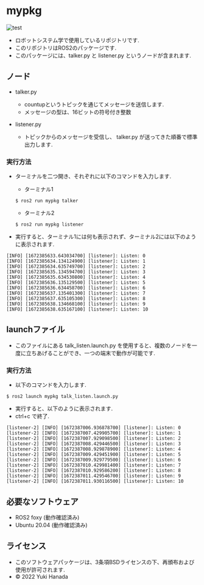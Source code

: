 # mypkg
![test](https://github.com/yukihanada/mypkg/actions/workflows/test.yml/badge.svg)

* ロボットシステム学で使用しているリポジトリです.
* このリポジトリはROS2のパッケージです.
* このパッケージには、talker.py と listener.py というノードが含まれます.

## ノード
* talker.py
  * countupというトピックを通じてメッセージを送信します.
  * メッセージの型は、16ビットの符号付き整数

* listener.py
  * トピックからのメッセージを受信し、 talker.py が送ってきた順番で標準出力します.

### 実行方法
* ターミナルを二つ開き、それぞれに以下のコマンドを入力します.
  * ターミナル1

  `` $ ros2 run mypkg talker ``

  * ターミナル2

  `` $ ros2 run mypkg listener ``

* 実行すると、ターミナル1には何も表示されず、ターミナル2には以下のように表示されます.
```
[INFO] [1672385633.643034700] [listener]: Listen: 0
[INFO] [1672385634.134124900] [listener]: Listen: 1
[INFO] [1672385634.635749700] [listener]: Listen: 2
[INFO] [1672385635.134594700] [listener]: Listen: 3
[INFO] [1672385635.634530800] [listener]: Listen: 4
[INFO] [1672385636.135129500] [listener]: Listen: 5
[INFO] [1672385636.634458700] [listener]: Listen: 6
[INFO] [1672385637.135401300] [listener]: Listen: 7
[INFO] [1672385637.635105300] [listener]: Listen: 8
[INFO] [1672385638.134668100] [listener]: Listen: 9
[INFO] [1672385638.635167100] [listener]: Listen: 10
```

## launchファイル
* このファイルにある talk_listen.launch.py を使用すると、複数のノードを一度に立ちあげることができ、一つの端末で動作が可能です.
 
### 実行方法
* 以下のコマンドを入力します.
```
$ ros2 launch mypkg talk_listen.launch.py
```

* 実行すると、以下のように表示されます.
* ctrl+c で終了.
```
[listener-2] [INFO] [1672387006.936878700] [listener]: Listen: 0
[listener-2] [INFO] [1672387007.429905700] [listener]: Listen: 1
[listener-2] [INFO] [1672387007.929098500] [listener]: Listen: 2
[listener-2] [INFO] [1672387008.429446500] [listener]: Listen: 3
[listener-2] [INFO] [1672387008.929878900] [listener]: Listen: 4
[listener-2] [INFO] [1672387009.429451900] [listener]: Listen: 5
[listener-2] [INFO] [1672387009.929779500] [listener]: Listen: 6
[listener-2] [INFO] [1672387010.429981400] [listener]: Listen: 7
[listener-2] [INFO] [1672387010.929586200] [listener]: Listen: 8
[listener-2] [INFO] [1672387011.429546700] [listener]: Listen: 9
[listener-2] [INFO] [1672387011.930116500] [listener]: Listen: 10
```

## 必要なソフトウェア
* ROS2 foxy    (動作確認済み)
* Ubuntu 20.04 (動作確認済み)

## ライセンス
* このソフトウェアパッケージは、3条項BSDライセンスの下、再頒布および使用が許可されます.
* © 2022 Yuki Hanada
